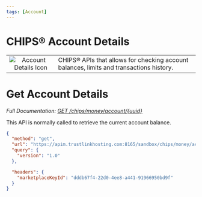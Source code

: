 ```yaml
---
tags: [Account]
---
```


# CHIPS&reg; Account Details

| | |
|:---:|---|
|![Account Details Icon](https://marketplace.trustlinkhosting.com/images/Providers/CHIPS/AccountDetails.png)  | CHIPS&reg; APIs that allows for checking account balances, limits and transactions history.  |

# Get Account Details

*Full Documentation:* [*GET /chips/money/account/{uuid}*](../../reference/sandbox-chips-money/swagger.json/paths/~1accounts~1%7Buuid%7D/get)

This API is normally called to retrieve the current account balance. 

```json http
{
  "method": "get",
  "url": "https://apim.trustlinkhosting.com:8165/sandbox/chips/money/accounts/fbb9f3a7-402f-432d-8293-d3c0f63d3c4d",
  "query": {
    "version": "1.0"
  },

  "headers": {
    "marketplaceKeyId": "dddb67f4-22d0-4ee8-a441-91966950bd9f"
  }
}
```

[api-get-chips-money-account-uuid]: ../../reference/sandbox-chips-money/swagger.json/paths/~1accounts~1%7Buuid%7D/get
